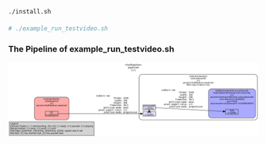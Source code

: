 ```bash
./install.sh

# ./example_run_testvideo.sh
```

### The Pipeline of example_run_testvideo.sh
![](images/GstVideoTestSrc_to_GstAutoVideoSink.png)
